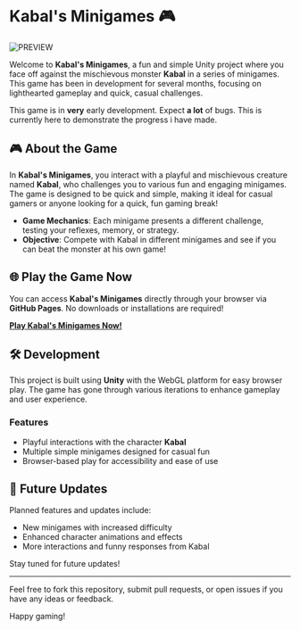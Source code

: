 # Kabal's Minigames 🎮

![PREVIEW](https://github.com/user-attachments/assets/2ab49584-c2ed-46b4-b5e5-47d18007c1eb)


Welcome to **Kabal's Minigames**, a fun and simple Unity project where you face off against the mischievous monster **Kabal** in a series of minigames. This game has been in development for several months, focusing on lighthearted gameplay and quick, casual challenges.

This game is in **very** early development. Expect **a lot** of bugs. This is currently here to demonstrate the progress i have made. 

## 🎮 About the Game

In **Kabal's Minigames**, you interact with a playful and mischievous creature named **Kabal**, who challenges you to various fun and engaging minigames. The game is designed to be quick and simple, making it ideal for casual gamers or anyone looking for a quick, fun gaming break!

- **Game Mechanics**: Each minigame presents a different challenge, testing your reflexes, memory, or strategy.
- **Objective**: Compete with Kabal in different minigames and see if you can beat the monster at his own game!

## 🌐 Play the Game Now

You can access **Kabal's Minigames** directly through your browser via **GitHub Pages**. No downloads or installations are required!

[**Play Kabal's Minigames Now!**](https://mushroom-ano.github.io/KabalMinigame/)

## 🛠 Development

This project is built using **Unity** with the WebGL platform for easy browser play. The game has gone through various iterations to enhance gameplay and user experience.

### Features
- Playful interactions with the character **Kabal**
- Multiple simple minigames designed for casual fun
- Browser-based play for accessibility and ease of use

## 🔧 Future Updates

Planned features and updates include:
- New minigames with increased difficulty
- Enhanced character animations and effects
- More interactions and funny responses from Kabal

Stay tuned for future updates!

---

Feel free to fork this repository, submit pull requests, or open issues if you have any ideas or feedback.

Happy gaming!
